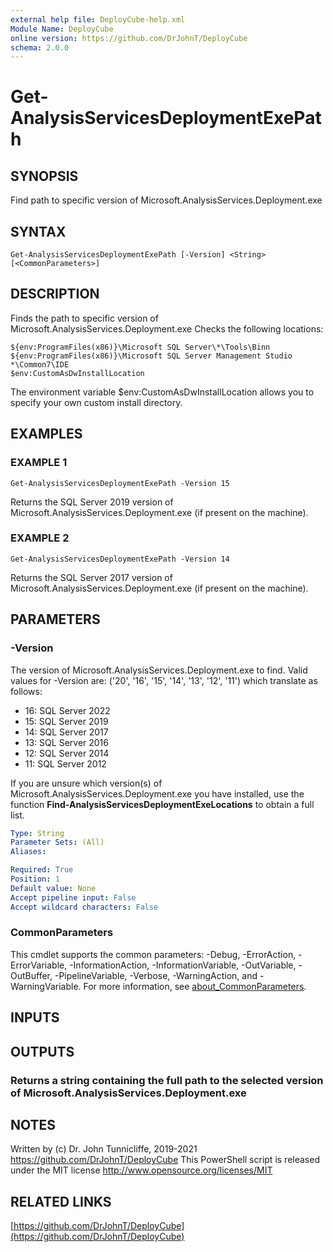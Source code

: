 ```yaml
---
external help file: DeployCube-help.xml
Module Name: DeployCube
online version: https://github.com/DrJohnT/DeployCube
schema: 2.0.0
---
```


# Get-AnalysisServicesDeploymentExePath

## SYNOPSIS
Find path to specific version of Microsoft.AnalysisServices.Deployment.exe

## SYNTAX

```
Get-AnalysisServicesDeploymentExePath [-Version] <String> [<CommonParameters>]
```

## DESCRIPTION
Finds the path to specific version of Microsoft.AnalysisServices.Deployment.exe
Checks the following locations: 

    ${env:ProgramFiles(x86)}\Microsoft SQL Server\*\Tools\Binn
    ${env:ProgramFiles(x86)}\Microsoft SQL Server Management Studio *\Common7\IDE
    $env:CustomAsDwInstallLocation

The environment variable $env:CustomAsDwInstallLocation allows you to specify your own custom install directory.

## EXAMPLES

### EXAMPLE 1
```
Get-AnalysisServicesDeploymentExePath -Version 15
```

Returns the SQL Server 2019 version of Microsoft.AnalysisServices.Deployment.exe (if present on the machine).

### EXAMPLE 2
```
Get-AnalysisServicesDeploymentExePath -Version 14
```

Returns the SQL Server 2017 version of Microsoft.AnalysisServices.Deployment.exe (if present on the machine).

## PARAMETERS

### -Version
The version of Microsoft.AnalysisServices.Deployment.exe to find.
Valid values for -Version are: ('20', '16', '15', '14', '13', '12', '11') which translate as follows:

* 16: SQL Server 2022
* 15: SQL Server 2019
* 14: SQL Server 2017
* 13: SQL Server 2016
* 12: SQL Server 2014
* 11: SQL Server 2012

If you are unsure which version(s) of Microsoft.AnalysisServices.Deployment.exe you have installed, use the function **Find-AnalysisServicesDeploymentExeLocations** to obtain a full list.

```yaml
Type: String
Parameter Sets: (All)
Aliases:

Required: True
Position: 1
Default value: None
Accept pipeline input: False
Accept wildcard characters: False
```

### CommonParameters
This cmdlet supports the common parameters: -Debug, -ErrorAction, -ErrorVariable, -InformationAction, -InformationVariable, -OutVariable, -OutBuffer, -PipelineVariable, -Verbose, -WarningAction, and -WarningVariable. For more information, see [about_CommonParameters](http://go.microsoft.com/fwlink/?LinkID=113216).

## INPUTS

## OUTPUTS

### Returns a string containing the full path to the selected version of Microsoft.AnalysisServices.Deployment.exe
## NOTES
Written by (c) Dr.
John Tunnicliffe, 2019-2021 https://github.com/DrJohnT/DeployCube
This PowerShell script is released under the MIT license http://www.opensource.org/licenses/MIT

## RELATED LINKS

[https://github.com/DrJohnT/DeployCube](https://github.com/DrJohnT/DeployCube)

